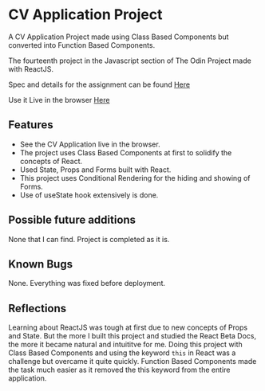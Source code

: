 # CV Application Project

A CV Application Project made using Class Based Components but converted into Function Based Components.

The fourteenth project in the Javascript section of The Odin Project made with ReactJS.

Spec and details for the assignment can be found [Here](https://www.theodinproject.com/lessons/node-path-javascript-cv-application)

Use it Live in the browser [Here](https://saadniazifed.github.io/React-CV-App/)

## Features

* See the CV Application live in the browser.
* The project uses Class Based Components at first to solidify the concepts of React.
* Used State, Props and Forms built with React.
* This project uses Conditional Rendering for the hiding and showing of Forms.
* Use of useState hook extensively is done.

## Possible future additions

None that I can find. Project is completed as it is.

## Known Bugs
None. Everything was fixed before deployment.

## Reflections
Learning about ReactJS was tough at first due to new concepts of Props and State. But the more I built this project and studied the React Beta Docs, the more it became natural and intuititve for me. Doing this project with Class Based Components and using the keyword `this` in React was a challenge but overcame it quite quickly. Function Based Components made the task much easier as it removed the this keyword from the entire application.
